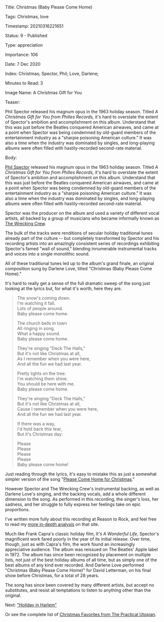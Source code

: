 Title:  Christmas (Baby Please Come Home)

Tags:   Christmas, love

Timestamp: 20210316221651

Status: 9 - Published

Type:   appreciation

Importance: 106

Date:   7 Dec 2020

Index:  Christmas; Spector, Phil; Love, Darlene; 

Minutes to Read: 3

Image Name: A Christmas Gift for You

Teaser: 

Phil Spector released his magnum opus in the 1963 holiday season. Titled *A Christmas Gift for You from Philles Records,* it's hard to overstate the extent of Spector's ambition and accomplishment on this album. Understand that this was just before the Beatles conquered American airwaves, and came at a point when Spector was being condemned by old-guard members of the entertainment industry as a "sharpie poisoning American culture." It was also a time when the industry was dominated by singles, and long-playing albums were often filled with hastily-recorded second-rate material.


Body: 

[Phil Spector][ps] released his magnum opus in the 1963 holiday season. Titled *A Christmas Gift for You from Philles Records,* it's hard to overstate the extent of Spector's ambition and accomplishment on this album. Understand that this was just before the Beatles conquered American airwaves, and came at a point when Spector was being condemned by old-guard members of the entertainment industry as a "sharpie poisoning American culture." It was also a time when the industry was dominated by singles, and long-playing albums were often filled with hastily-recorded second-rate material.     

Spector was the producer on the album and used a variety of different vocal artists, all backed by a group of musicians who became informally known as [The Wrecking Crew][twc]. 

The bulk of the tracks were renditions of secular holiday traditional tunes already part of the culture -- but completely transformed by Spector and his recording artists into an amazingly consistent series of recordings exhibiting Spector's famed "wall of sound," blending innumerable instrumental tracks and voices into a single monolithic sound. 

All of these traditional tunes led up to the album's grand finale, an original composition sung by Darlene Love, titled "Christmas (Baby Please Come Home)." 

It's hard to really get a sense of the full dramatic sweep of the song just looking at the lyrics but, for what it's worth, here they are. 

> The snow's coming down.        
> I'm watching it fall.   
> Lots of people around.   
> Baby please come home.
>    
> The church bells in town   
> All ringing in song.   
> What a happy sound.   
> Baby please come home.
>    
> They're singing "Deck The Halls,"   
> But it's not like Christmas at all,   
> As I remember when you were here,   
> And all the fun we had last year.
>    
> Pretty lights on the tree:   
> I'm watching them shine.   
> You should be here with me.   
> Baby please come home.
>    
> They're singing "Deck The Halls,"   
> But it's not like Christmas at all,   
> Cause I remember when you were here,   
> And all the fun we had last year.
>    
> If there was a way,   
> I'd hold back this tear,   
> But it's Christmas day:   
>    
> Please   
> Please   
> Please   
> Please   
> Baby please come home!  

Just reading through the lyrics, it's easy to mistake this as just a somewhat simpler version of the song "[Please Come Home for Christmas][pchfc]."

However Spector and The Wrecking Crew's instrumental backing, as well as Darlene Love's singing, and the backing vocals, add a whole different dimension to the song. As performed in this recording, the singer's loss, her sadness, and her struggle to fully express her feelings take on epic proportions. 

I've written more fully about this recording at Reason to Rock, and feel free to read my [more in-depth analysis][r2r] on that site. 

Much like Frank Capra's classic holiday film, *It's A Wonderful Life*, Spector's magnificent work fared poorly in the year of its initial release. Over time, though, just as with Capra's film, the work found an increasingly appreciative audience. The album was reissued on The Beatles' Apple label in 1972. The album has since been recognized by placement on multiple lists, not just of the best holiday albums of all time, but as simply one of the best albums of any kind ever recorded. And Darlene Love performed "Christmas (Baby Please Come Home)" for David Letterman, on his final show before Christmas, for a total of 28 years. 

The song has since been covered by many different artists, but accept no substitutes, and resist all temptations to listen to anything other than the original. 

Next: ["Holiday in Harlem"](holiday-in-harlem.html)

Or see the complete list of [Christmas Favorites from The Practical Utopian](christmas-favorites-from-the-practical-utopian.html).

[pchfc]: please-come-home-for-christmas.html
[ps]: http://www.reasontorock.com/artists/phil_spector.html
[r2r]: http://www.reasontorock.com/tracks/xmas.html
[twc]: https://en.wikipedia.org/wiki/The_Wrecking_Crew_(music)
